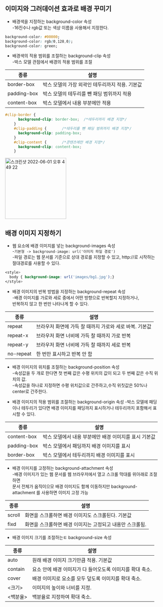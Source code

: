## 이미지와 그러데이션 효과로 배경 꾸미기  

* 배경색을 지정하는 background-color 속성  
  -16진수나 rgb값 또는 색상 이름을 사용해서 지정한다.  

``` css
background-color: #00000;
background-color: rgb(0,128,0);
background-color: green;
```

* 배경색의 적용 범위를 조절하는 background-clip 속성  
  -박스 모델 관점에서 배경의 적용 범위를 조절
  
|      종류 |              설명                   |
|----------|------------------------------------|
|border-box|박스 모델의 가장 외곽인 테두리까지 적용. 기본값|
|padding-box|박스 모델의 테두리를 뺀 패딩 범위까지 적용|
|content-box|박스 모델에서 내용 부분에만 적용|

```css
#clip-border {
      background-clip: border-box;  /*테두리까지 배경 지정*/
    }
    #clip-padding {       /*테두리를 뺀 패딩 범위까지 배경 지정*/
      background-clip: padding-box;
    }
    #clip-content {       /*콘텐츠에만 배경 지정*/
      background-clip: content-box;
    }
```
<img width="200" alt="스크린샷 2022-06-01 오후 4 49 22" src="https://user-images.githubusercontent.com/97012561/171354566-9ab75ed1-cba2-4896-865f-d67f9de5171d.png">


## 배경 이미지 지정하기  
* 웹 요소에 배경 이미지를 넣는 background-images 속성  
  -`기본형 -> background-image: url('이미지 파일 경로')`  
  -파일 경로는 웹 문서를 기준으로 상대 경로를 지정할 수 있고, http://로 시작하는 절대경로를 사용할 수 있다.  

```css
<style>
  body { background-image: url('images/bg1.jpg');}
</style>
```

* 배경 이미지의 반복 방법을 지정하는 background-repeat 속성  
  -배경 이미지를 가로와 세로 중에서 어떤 방향으로 반복할지 지정하거나,   
    반복하지 않고 한 번만 나타나게 할 수 있다. 
    
|      종류 |              설명                   |
|----------|------------------------------------|
|repeat|브라우저 화면에 가득 찰 때까지 가로와 세로 바복. 기본값|
|repeat-x|브라우저 화면 너비에 가득 찰 때까지 가로 반복|
|repeat-y|브라우저 화면 너비에 가득 찰 때까지 세로 반복|
|no-repeat|한 번만 표시하고 반복 안 함|
  
 
 * 배경 이미지의 위치를 조절하는 background-position 속성  
   -속성값을 두 개로 한다면 첫 번째 값은 수평 위치의 값이 되고 두 번째 값은 수직 위치의 값.  
   -속성값을 하나로 지정하면 수평 위치값으로 간주하고,수직 위칫값은 50%나 center로 간주한다.  


* 배경 이미지의 적용 범위를 조절하는 background-origin 속성 
  -박스 모델에 패딩이나 테두리가 있다면 배경 이미지를 패딩까지 표시하거나 테두리까지 포함해서 표시할 수 있다.  
  
|      종류 |              설명                   |
|----------|------------------------------------|
|content-box|박스 모델에서 내용 부분에만 배경 이미지를 표시 기본값|
|padding-box|박스 모델에서 패딩까지 배경 이미지를 표시|
|border-box|박스 모델에서 테두리까지 배경 이미지를 표시|

* 배경 이미지를 고정하는 background-attachment 속성  
  -배경 이미지가 있는 웹 문서를 웹 브라우저에서 열고 스크롤 막대를 위아래로 조절하면  
   문서 전체가 움직이으모 배경 이미지도 함께 이동하지만  background-attachment 를 사용하면 이미지 고정 가능  
 
 |      종류 |              설명                   |
|----------|------------------------------------|
|scroll|화면을 스크롤하면 배경 이미지도 스크롤된다. 기본값|
|fixd|화면을 스크롤하면 배경 이미지는 고정되고 내용만 스크롤됨.|


* 배경 이미지 크기를 조절하는ㅌ background-size 속성  

 |      종류 |              설명                   |
|----------|------------------------------------|
|auto|원래 배경 이미지 크기만큼 적용. 기본값|
|contain|요소 안에 배경 이미지가 다 들어오도록 이미지를 확대 축소.|
|cover|배경 이미지로 요소를 모두 덮도록 이미지를 확대 축소.|
|<크기>|이미지의 높이와 너비를 지정.|
|<백분율>|백분율로 지정하여 확대 축소.|

